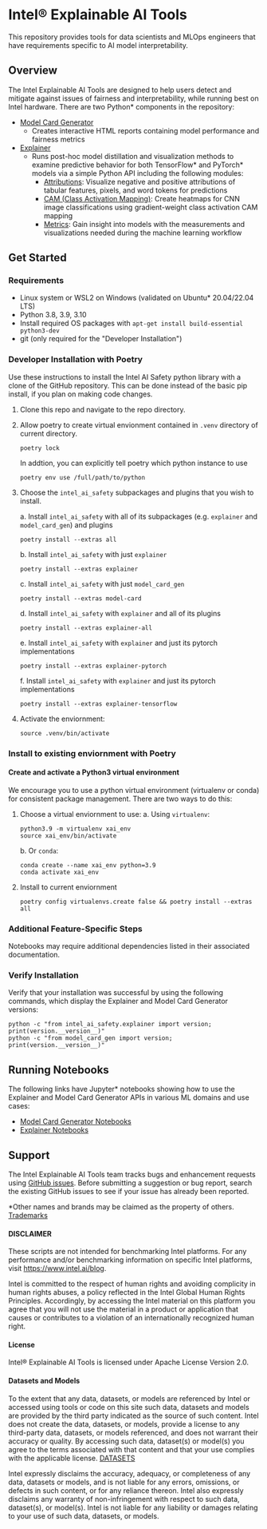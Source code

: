 # Intel® Explainable AI Tools

This repository provides tools for data scientists and MLOps engineers that have requirements specific to AI model interpretability.

## Overview

The Intel Explainable AI Tools are designed to help users detect and mitigate against issues of fairness and interpretability, while running best on Intel hardware.
There are two Python* components in the repository:

* [Model Card Generator](intel_ai_safety/model_card_gen)
  * Creates interactive HTML reports containing model performance and fairness metrics
* [Explainer](explainer)
  * Runs post-hoc model distillation and visualization methods to examine predictive behavior for both TensorFlow* and PyTorch* models via a simple Python API including the following modules:
    * [Attributions](explainer/intel_ai_safety/explainer/attributions/): Visualize negative and positive attributions of tabular features, pixels, and word tokens for predictions
    * [CAM (Class Activation Mapping)](explainer/intel_ai_safety/explainer/cam/): Create heatmaps for CNN image classifications using gradient-weight class activation CAM mapping
    * [Metrics](explainer/intel_ai_safety/explainer/metrics/): Gain insight into models with the measurements and visualizations needed during the machine learning workflow

## Get Started

### Requirements
* Linux system or WSL2 on Windows (validated on Ubuntu* 20.04/22.04 LTS)
* Python 3.8, 3.9, 3.10
* Install required OS packages with `apt-get install build-essential python3-dev`
* git (only required for the "Developer Installation")

### Developer Installation with Poetry

Use these instructions to install the Intel AI Safety python library with a clone of the
GitHub repository. This can be done instead of the basic pip install, if you plan
on making code changes.

1. Clone this repo and navigate to the repo directory.

2. Allow poetry to create virtual envionment contained in `.venv` directory of current directory. 

   ```
   poetry lock
   ```
   In addtion, you can explicitly tell poetry which python instance to use
   
   ```
   poetry env use /full/path/to/python
   ```

3. Choose the `intel_ai_safety` subpackages and plugins that you wish to install.
   
   a. Install `intel_ai_safety` with all of its subpackages (e.g. `explainer` and `model_card_gen`) and plugins
   ```
   poetry install --extras all
   ```

   b. Install `intel_ai_safety` with just `explainer`
   ```
   poetry install --extras explainer
   ```
   
   c. Install `intel_ai_safety` with just `model_card_gen`
   ```
   poetry install --extras model-card
   ```
   
   d. Install `intel_ai_safety` with `explainer` and all of its plugins
   ```
   poetry install --extras explainer-all
   ```

   e. Install `intel_ai_safety` with `explainer` and just its pytorch implementations
   
   ```
   poetry install --extras explainer-pytorch
   ```
   
   f. Install `intel_ai_safety` with `explainer` and just its pytorch implementations
   
   ```
   poetry install --extras explainer-tensorflow
   ``` 

4. Activate the enviornment:

   ```
   source .venv/bin/activate
   ```

### Install to existing enviornment with Poetry

#### Create and activate a Python3 virtual environment
We encourage you to use a python virtual environment (virtualenv or conda) for consistent package management.
There are two ways to do this:
1. Choose a virtual enviornment to use:
   a. Using `virtualenv`:
      ```
      python3.9 -m virtualenv xai_env
      source xai_env/bin/activate
      ```

   b. Or `conda`:
      ```
      conda create --name xai_env python=3.9
      conda activate xai_env
      ```
2. Install to current enviornment
   ```
   poetry config virtualenvs.create false && poetry install --extras all
   ```

### Additional Feature-Specific Steps
Notebooks may require additional dependencies listed in their associated documentation.

### Verify Installation

Verify that your installation was successful by using the following commands, which display the Explainer and Model Card Generator versions:
```
python -c "from intel_ai_safety.explainer import version; print(version.__version__)"
python -c "from model_card_gen import version; print(version.__version__)"
```

## Running Notebooks

The following links have Jupyter* notebooks showing how to use the Explainer and Model Card Generator APIs in various ML domains and use cases:
* [Model Card Generator Notebooks](notebooks#model-card-generator-tutorial-notebooks)
* [Explainer Notebooks](notebooks#explainer-tutorial-notebooks)

## Support

The Intel Explainable AI Tools team tracks bugs and enhancement requests using
[GitHub issues](https://github.com/intelai/intel-xai-tools/issues). Before submitting a
suggestion or bug report, search the existing GitHub issues to see if your issue has already been reported.

*Other names and brands may be claimed as the property of others. [Trademarks](http://www.intel.com/content/www/us/en/legal/trademarks.html)

#### DISCLAIMER
These scripts are not intended for benchmarking Intel platforms. For any performance and/or benchmarking information on specific Intel platforms, visit https://www.intel.ai/blog.
 
Intel is committed to the respect of human rights and avoiding complicity in human rights abuses, a policy reflected in the Intel Global Human Rights Principles. Accordingly, by accessing the Intel material on this platform you agree that you will not use the material in a product or application that causes or contributes to a violation of an internationally recognized human right.
 
#### License
Intel® Explainable AI Tools is licensed under Apache License Version 2.0.
 
#### Datasets and Models
To the extent that any data, datasets, or models are referenced by Intel or accessed using tools or code on this site such data, datasets and models are provided by the third party indicated as the source of such content. Intel does not create the data, datasets, or models, provide a license to any third-party data, datasets, or models referenced, and does not warrant their accuracy or quality. By accessing such data, dataset(s) or model(s) you agree to the terms associated with that content and that your use complies with the applicable license. [DATASETS](DATASETS.md)

Intel expressly disclaims the accuracy, adequacy, or completeness of any data, datasets or models, and is not liable for any errors, omissions, or defects in such content, or for any reliance thereon. Intel also expressly disclaims any warranty of non-infringement with respect to such data, dataset(s), or model(s). Intel is not liable for any liability or damages relating to your use of such data, datasets, or models.
